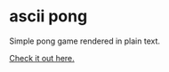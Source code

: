# ascii pong
Simple pong game rendered in plain text.

[Check it out here.](https://fuzetsu.github.io/ascii-pong/)
